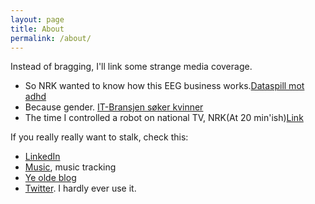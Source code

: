```yaml
---
layout: page
title: About 
permalink: /about/
---
```


Instead of bragging, I'll link some strange media coverage.

* So NRK wanted to know how this EEG business works.[Dataspill mot adhd](http://www.nrk.no/ho/dataspill-mot-adhd-1.7521058)
* Because gender. [IT-Bransjen søker kvinner](http://www.nrk.no/ho/it-bransjen-soker-kvinner-1.7892856)
* The time I controlled a robot on national TV, NRK(At 20 min'ish)[Link](http://www.nrk.no/nett-tv/indeks/237784/)

If you really really want to stalk, check this:

* [LinkedIn](no.linkedin.com/in/hannefagerjordkarlsen/en) 
* [Music](http://javifairground.github.io/music), music tracking
* [Ye olde blog](http://faircontemplations.blogspot.no/)
* [Twitter](https://twitter.com/JaviFairground). I hardly ever use it.
